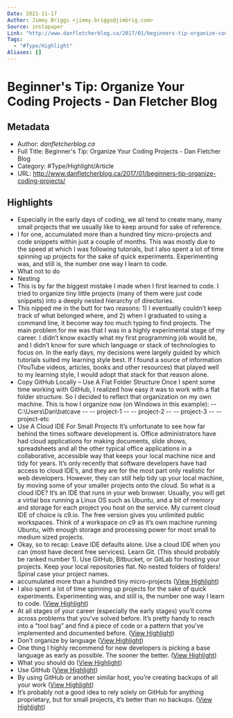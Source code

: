 ```yaml
---
Date: 2021-11-17
Author: Jimmy Briggs <jimmy.briggs@jimbrig.com>
Source: instapaper
Link: "http://www.danfletcherblog.ca/2017/01/beginners-tip-organize-coding-projects/"
Tags:
  - "#Type/Highlight"
Aliases: []
---
```


# Beginner's Tip: Organize Your Coding Projects - Dan Fletcher Blog

## Metadata

* Author: *danfletcherblog.ca*
* Full Title: Beginner's Tip: Organize Your Coding Projects - Dan Fletcher Blog
* Category: #Type/Highlight/Article
* URL: http://www.danfletcherblog.ca/2017/01/beginners-tip-organize-coding-projects/

## Highlights

* Especially in the early days of coding, we all tend to create many, many small projects that we usually like to keep around for sake of reference.
* I for one, accumulated more than a hundred tiny micro-projects and code snippets within just a couple of months. This was mostly due to the speed at which I was following tutorials, but I also spent a lot of time spinning up projects for the sake of quick experiments. Experimenting was, and still is, the number one way I learn to code.
* What not to do
* Nesting
* This is by far the biggest mistake I made when I first learned to code. I tried to organize tiny little projects (many of them were just code snippets) into a deeply nested hierarchy of directories.
* This nipped me in the butt for two reasons: 1) I eventually couldn’t keep track of what belonged where, and 2) when I graduated to using a command line, it become way too much typing to find projects.
  The main problem for me was that I was in a highly experimental stage of my career. I didn’t know exactly what my first programming job would be, and I didn’t know for sure which language or stack of technologies to focus on.
  In the early days, my decisions were largely guided by which tutorials suited my learning style best. If I found a source of information (YouTube videos, articles, books and other resources) that played well to my learning style, I would adopt that stack for that reason alone.
* Copy GitHub Locally – Use A Flat Folder Structure
  Once I spent some time working with GitHub, I realized how easy it was to work with a flat folder structure. So I decided to reflect that organization on my own machine.
  This is how I organize now (on Windows in this example):
  -- C:\Users\Dan\batcave
  -- -- project-1
  -- -- project-2
  -- -- project-3
  -- -- project-etc
* Use A Cloud IDE For Small Projects
  It’s unfortunate to see how far behind the times software development is. Office administrators have had cloud applications for making documents, slide shows, spreadsheets and all the other typical office applications in a collaborative, accessible way that keeps your local machine nice and tidy for years.
  It’s only recently that software developers have had access to cloud IDE’s, and they are for the most part only realistic for web developers.
  However, they can still help tidy up your local machine, by moving some of your smaller projects onto the cloud.
  So what is a cloud IDE? It’s an IDE that runs in your web browser. Usually, you will get a virtial box running a Linux OS such as Ubuntu, and a bit of memory and storage for each project you host on the service.
  My current cloud IDE of choice is c9.io. The free version gives you unlimited public workspaces. Think of a workspace on c9 as it’s own machine running Ubuntu, with enough storage and processing power for most small to medium sized projects.
* Okay, so to recap:
  Leave IDE defaults alone.
  Use a cloud IDE when you can (most have decent free services).
  Learn Git. (This should probably be ranked number 1).
  Use GitHub, Bitbucket, or GitLab for hosting your projects.
  Keep your local repositories flat. No nested folders of folders!
  Spinal case your project names.
* accumulated more than a hundred tiny micro-projects ([View Highlight](https://instapaper.com/read/1307996394/14298847))
* I also spent a lot of time spinning up projects for the sake of quick experiments. Experimenting was, and still is, the number one way I learn to code. ([View Highlight](https://instapaper.com/read/1307996394/14298850))
* At all stages of your career (especially the early stages) you’ll come across problems that you’ve solved before. It’s pretty handy to reach into a “tool bag” and find a piece of code or a pattern that you’ve implemented and documented before. ([View Highlight](https://instapaper.com/read/1307996394/14298854))
* Don’t organize by language ([View Highlight](https://instapaper.com/read/1307996394/14298858))
* One thing I highly recommend for new developers is picking a base language as early as possible. The sooner the better. ([View Highlight](https://instapaper.com/read/1307996394/14298861))
* What you should do ([View Highlight](https://instapaper.com/read/1307996394/14298866))
* Use GitHub ([View Highlight](https://instapaper.com/read/1307996394/14298867))
* By using GitHub or another similar host, you’re creating backups of all your work ([View Highlight](https://instapaper.com/read/1307996394/14298873))
* It’s probably not a good idea to rely solely on GitHub for anything proprietary, but for small projects, it’s better than no backups. ([View Highlight](https://instapaper.com/read/1307996394/14298879))
